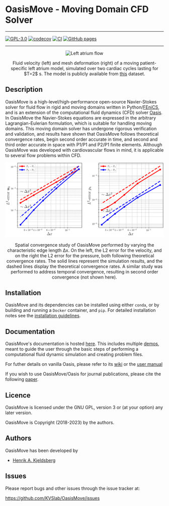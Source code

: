 # OasisMove - Moving Domain CFD Solver
_________________
[![GPL-3.0](https://img.shields.io/github/license/kvslab/oasismove)](LICENSE)
[![codecov](https://codecov.io/gh/KVSlab/OasisMove/branch/main/graph/badge.svg?token=M2NMX6HOSZ)](https://codecov.io/gh/KVSlab/OasisMove)
[![CI](https://github.com/kvslab/oasismove/actions/workflows/check_and_test_package.yml/badge.svg)](https://github.com/kvslab/oasismove/actions/workflows/check_and_test_package.yml)
[![GitHub pages](https://github.com/kvslab/oasismove/actions/workflows/deploy_pages.yml/badge.svg)](https://github.com/kvslab/oasismove/actions/workflows/deploy_pages.yml)
_________________

<p align="center">
    <img src="docs/figures/moving_atrium.gif" width="640" height="315" alt="Left atrium flow"/>
</p>
<p align="center">
    Fluid velocity (left) and mesh deformation (right) of a moving patient-specific left atrium model, simulated over two cardiac cycles lasting for $T=2$ s.
    The model is publicly available from <a href="https://zenodo.org/record/5801337/export/hx#.ZEkU6OxBz0o">this</a> dataset. 
</p>

Description
-----------
OasisMove is a high-level/high-performance open-source Navier-Stokes solver for fluid flow in rigid and moving domains
written in Python/[FEniCS](https://fenicsproject.org/), and is an extension of the computational fluid dynamics (CFD)
solver [Oasis](https://github.com/mikaem/Oasis). In OasisMove the Navier-Stokes equations are expressed in the arbitrary
Lagrangian-Eulerian formulation, which is suitable for handling moving domains. This moving domain solver has undergone
rigorous verification and validation, and results have shown that OasisMove follows theoretical convergence rates, begin
second order accurate in time, and second and third order accurate in space with P1/P1 and P2/P1 finite elements.
Although OasisMove was developed with cardiovascular flows in mind, it is applicable to several flow problems within
CFD.

<p align="center">
    <img src=docs/figures/verification_u_p.png width="630 height="470" alt="Convergence rate analysis"/>
</p>
<p align="center">
    Spatial convergence study of OasisMove performed by varying the characteristic edge length Δx. On the left, the L2 error for the
    velocity, and on the right the L2 error for the pressure, both following theoretical convergence rates. 
    The solid lines represent the simulation results, and the dashed lines display the theoretical convergence rates. 
    A similar study was performed to address temporal convergence, resulting in second order convergence (not shown here). 
</p>


Installation
------------
OasisMove and its dependencies can be installed using either `conda`, or by building and running a `Docker` container,
and `pip`. For detailed installation notes see
the [installation guidelines](https://kvslab.github.io/OasisMove/installation.html).

Documentation
-------------
OasisMove's documentation is hosted [here](https://kvslab.github.io/OasisMove). This includes
multiple [demos](https://kvslab.github.io/OasisMove/tutorials.html), meant to guide the user through the basic steps of
performing a computational fluid dynamic simulation and creating problem files.

For futher details on vanilla Oasis, please refer to its [wiki](https://github.com/mikaem/oasis/wiki) or
the [user manual](https://github.com/mikaem/Oasis/tree/master/doc/usermanual.pdf)

If you wish to use OasisMove/Oasis for journal publications, please cite the
following [paper](https://onlinelibrary.wiley.com/doi/10.1002/cnm.3703).

Licence
-------
OasisMove is licensed under the GNU GPL, version 3 or (at your option) any later version.

OasisMove is Copyright (2018-2023) by the authors.

Authors
-------
OasisMove has been developed by

* [Henrik A. Kjeldsberg](https://github.com/HKjeldsberg)

Issues
------
Please report bugs and other issues through the issue tracker at:

https://github.com/KVSlab/OasisMove/issues
